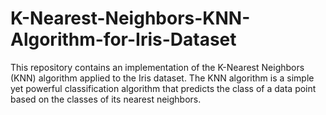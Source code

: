 # K-Nearest-Neighbors-KNN-Algorithm-for-Iris-Dataset
This repository contains an implementation of the K-Nearest Neighbors (KNN) algorithm applied to the Iris dataset. The KNN algorithm is a simple yet powerful classification algorithm that predicts the class of a data point based on the classes of its nearest neighbors.

